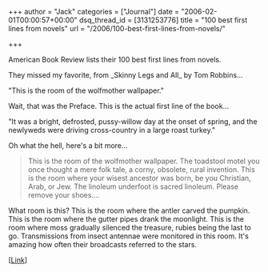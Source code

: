 +++
author = "Jack"
categories = ["Journal"]
date = "2006-02-01T00:00:57+00:00"
dsq_thread_id = [3131253776]
title = "100 best first lines from novels"
url = "/2006/100-best-first-lines-from-novels/"

+++

American Book Review lists their 100 best first lines from novels. 

They missed my favorite, from \_Skinny Legs and All\_ by Tom Robbins&#8230; 

"This is the room of the wolfmother wallpaper." 

Wait, that was the Preface. This is the actual first line of the book&#8230; 

"It was a bright, defrosted, pussy-willow day at the onset of spring, and the newlyweds were driving cross-country in a large roast turkey." 

Oh what the hell, here's a bit more&#8230; 

> This is the room of the wolfmother wallpaper. The toadstool motel you once thought a mere folk tale, a corny, obsolete, rural invention. This is the room where your wisest ancestor was born, be you Christian, Arab, or Jew. The linoleum underfoot is sacred linoleum. Please remove your shoes&#8230;.&nbsp; 

What room is this? This is the room where the antler carved the pumpkin. This is the room where the gutter pipes drank the moonlight. This is the room where moss gradually silenced the treasure, rubies being the last to go. Transmissions from insect antennae were monitored in this room. It's amazing how often their broadcasts referred to the stars. 

[[Link](<http://www.litline.org/ABR/100bestfirstlines.html>)]